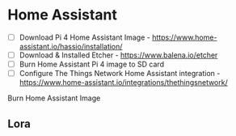 # Home Assistant

- [ ] Download Pi 4 Home Assistant Image - https://www.home-assistant.io/hassio/installation/
- [ ] Download & Installed Etcher - https://www.balena.io/etcher
- [ ] Burn Home Assistant Pi 4 image to SD card
- [ ] Configure The Things Network Home Assistant integration - https://www.home-assistant.io/integrations/thethingsnetwork/

Burn Home Assistant Image

## Lora

